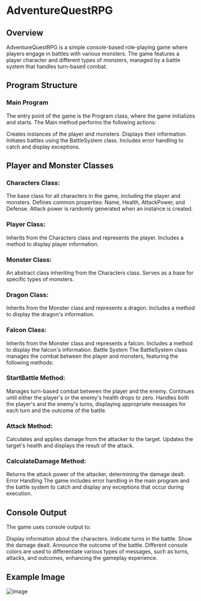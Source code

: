 # AdventureQuestRPG

## Overview
AdventureQuestRPG is a simple console-based role-playing game where players engage in battles with various monsters. The game features a player character and different types of monsters, managed by a battle system that handles turn-based combat.

## Program Structure
### Main Program
The entry point of the game is the Program class, where the game initializes and starts. The Main method performs the following actions:

Creates instances of the player and monsters.
Displays their information.
Initiates battles using the BattleSystem class.
Includes error handling to catch and display exceptions.

## Player and Monster Classes
### Characters Class:

The base class for all characters in the game, including the player and monsters.
Defines common properties: Name, Health, AttackPower, and Defense.
Attack power is randomly generated when an instance is created.

### Player Class:

Inherits from the Characters class and represents the player.
Includes a method to display player information.

### Monster Class:

An abstract class inheriting from the Characters class.
Serves as a base for specific types of monsters.

### Dragon Class:

Inherits from the Monster class and represents a dragon.
Includes a method to display the dragon's information.

### Falcon Class:

Inherits from the Monster class and represents a falcon.
Includes a method to display the falcon's information.
Battle System
The BattleSystem class manages the combat between the player and monsters, featuring the following methods:

### StartBattle Method:

Manages turn-based combat between the player and the enemy.
Continues until either the player's or the enemy's health drops to zero.
Handles both the player's and the enemy's turns, displaying appropriate messages for each turn and the outcome of the battle.
### Attack Method:

Calculates and applies damage from the attacker to the target.
Updates the target's health and displays the result of the attack.
### CalculateDamage Method:

Returns the attack power of the attacker, determining the damage dealt.
Error Handling
The game includes error handling in the main program and the battle system to catch and display any exceptions that occur during execution.

## Console Output
The game uses console output to:

Display information about the characters.
Indicate turns in the battle.
Show the damage dealt.
Announce the outcome of the battle.
Different console colors are used to differentiate various types of messages, such as turns, attacks, and outcomes, enhancing the gameplay experience.

## Example Image 
![Image](../../assest/lap6)
